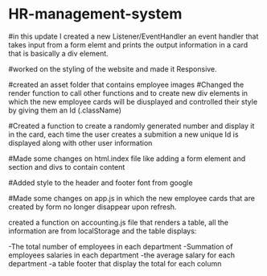 # HR-management-system

#in this update I created a new Listener/EventHandler an event handler  that takes input from a form elemt and prints the output information in a card that is basically a div element.

#worked on the styling of the website and made it Responsive.

#created an asset folder that contains employee images
#Changed the render function to call other functions and to create new div elements in which the new employee cards will be diusplayed and controlled their style by giving them an Id (.className)

#Created a function to create a randomly generated number and display it in the card, each time the user creates a submition a new unique Id is displayed along with other user information

#Made some changes on html.index file like adding a form element and section and divs to contain content

#Added style to the header and footer font from google

#Made some changes on app.js in which the new employee cards that are created by form no longer disappear upon refresh.

created a function on accounting.js file that renders a table, all the information are from localStorage and the table displays:

-The total number of employees in each department
-Summation of employees salaries in each department
-the average salary for each department
-a table footer that display the total for each column


